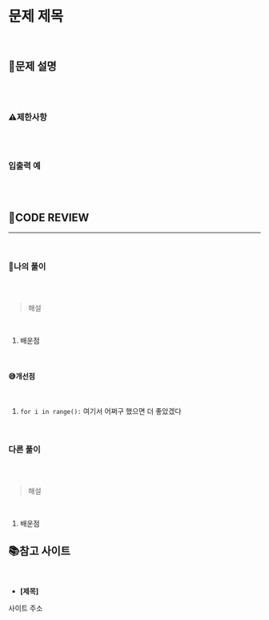 # 문제 제목

<br/>

## **📝문제 설명**

<br/>

<br/>

### **⚠제한사항**

<br/>

<br/>

### **입출력 예**

<br/>

<br/>


## **🧐CODE REVIEW**
***

<br/>

### **🧾나의 풀이**

<br/>

```python
```

> 해설

<br/>

1. 배운점

<br/>

#### **😅개선점**

<br/>

1. `for i in range():` 여기서 어쩌구 했으면 더 좋았겠다

<br/>

### **다른 풀이**

<br/>

```python
```

>해설

<br/>

1. 배운점


## 📚참고 사이트

<br/>

- **[제목]**

사이트 주소